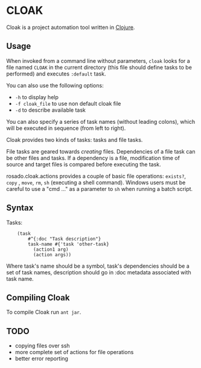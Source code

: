 # CLOAK #

Cloak is a project automation tool written in [Clojure][].

Usage
----------

When invoked from a command line without parameters, `cloak` looks for
a file named `CLOAK` in the current directory (this file should define
tasks to be performed) and executes `:default` task.

You can also use the following options:

* `-h` to display help
* `-f cloak_file` to use non default cloak file
* `-d` to describe available task

You can also specify a series of task names (without leading colons),
which will be executed in sequence (from left to right).

Cloak provides two kinds of tasks: tasks and file tasks.

File tasks are geared towards *creating* files. Dependencies of a file
task can be other files and tasks. If a dependency is a file,
modification time of source and target files is compared before
executing the task.

rosado.cloak.actions provides a couple of basic file operations:
`exists?`, `copy` , `move`, `rm`, `sh` (executing a shell
command). Windows users must be careful to use a "cmd ..." as a
parameter to `sh` when running a batch script.

Syntax
----------

Tasks:

		(task
            #^{:doc "Task description"}
            task-name #{'task 'other-task}
			  (action1 arg)
			  (action args))

Where task's name should be a symbol, task's dependencies should be a
set of task names, description should go in :doc metadata associated with
task name.

Compiling Cloak
---------------

To compile Cloak run `ant jar`.

TODO
----------

* copying files over ssh
* more complete set of actions for file operations
* better error reporting

[rake]:http://rake.rubyforge.org/
[clojure]:http://clojure.org/
